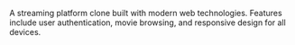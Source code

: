 A streaming platform clone built with modern web technologies. Features include user authentication, movie browsing, and responsive design for all devices.
